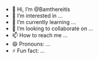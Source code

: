 - 👋 Hi, I’m @Bamthereitis
- 👀 I’m interested in ...
- 🌱 I’m currently learning ...
- 💞️ I’m looking to collaborate on ...
- 📫 How to reach me ...
- 😄 Pronouns: ...
- ⚡ Fun fact: ...

<!---
Bamthereitis/Bamthereitis is a ✨ special ✨ repository because its `README.md` (this file) appears on your GitHub profile.
You can click the Preview link to take a look at your changes.
--->
